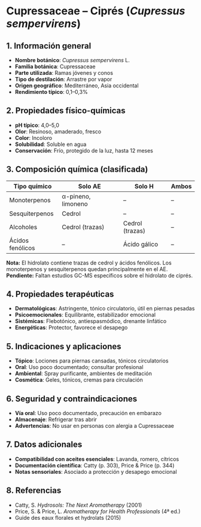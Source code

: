 # Cupressaceae – Ciprés (*Cupressus sempervirens*)

## 1. Información general
- **Nombre botánico**: *Cupressus sempervirens* L.
- **Familia botánica**: Cupressaceae
- **Parte utilizada**: Ramas jóvenes y conos
- **Tipo de destilación**: Arrastre por vapor
- **Origen geográfico**: Mediterráneo, Asia occidental
- **Rendimiento típico**: 0,1–0,3%

## 2. Propiedades físico-químicas
- **pH típico**: 4,0–5,0
- **Olor**: Resinoso, amaderado, fresco
- **Color**: Incoloro
- **Solubilidad**: Soluble en agua
- **Conservación**: Frío, protegido de la luz, hasta 12 meses

## 3. Composición química (clasificada)
| Tipo químico        | Solo AE                  | Solo H              | Ambos       |
|--------------------|--------------------------|---------------------|-------------|
| Monoterpenos       | α-pineno, limoneno       | –                   | –           |
| Sesquiterpenos     | Cedrol                   | –                   | –           |
| Alcoholes          | Cedrol (trazas)          | Cedrol (trazas)     | –           |
| Ácidos fenólicos   | –                        | Ácido gálico        | –           |

**Nota:** El hidrolato contiene trazas de cedrol y ácidos fenólicos. Los monoterpenos y sesquiterpenos quedan principalmente en el AE.
**Pendiente:** Faltan estudios GC-MS específicos sobre el hidrolato de ciprés.

## 4. Propiedades terapéuticas
- **Dermatológicas**: Astringente, tónico circulatorio, útil en piernas pesadas
- **Psicoemocionales**: Equilibrante, estabilizador emocional
- **Sistémicas**: Flebotónico, antiespasmódico, drenante linfático
- **Energéticas**: Protector, favorece el desapego

## 5. Indicaciones y aplicaciones
- **Tópico**: Lociones para piernas cansadas, tónicos circulatorios
- **Oral**: Uso poco documentado; consultar profesional
- **Ambiental**: Spray purificante, ambientes de meditación
- **Cosmética**: Geles, tónicos, cremas para circulación

## 6. Seguridad y contraindicaciones
- **Vía oral**: Uso poco documentado, precaución en embarazo
- **Almacenaje**: Refrigerar tras abrir
- **Advertencias**: No usar en personas con alergia a Cupressaceae

## 7. Datos adicionales
- **Compatibilidad con aceites esenciales**: Lavanda, romero, cítricos
- **Documentación científica**: Catty (p. 303), Price & Price (p. 344)
- **Notas sensoriales**: Asociado a protección y desapego emocional

## 8. Referencias
- Catty, S. *Hydrosols: The Next Aromatherapy* (2001)
- Price, S. & Price, L. *Aromatherapy for Health Professionals* (4ª ed.)
- Guide des eaux florales et hydrolats (2015)

